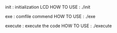 init : initialization LCD 
HOW TO USE : ./init

exe : comfile commend
HOW TO USE : ./exe

execute : execute the code
HOW TO USE : ./execute

